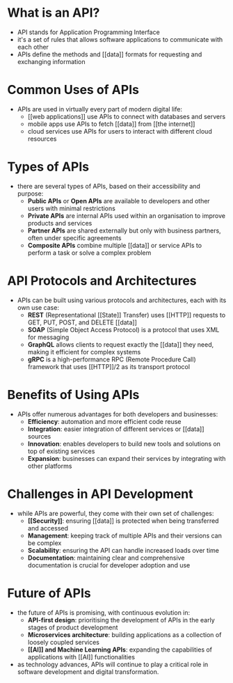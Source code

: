 # What is an API?
- API stands for Application Programming Interface
- it's a set of rules that allows software applications to communicate with each other
- APIs define the methods and [[data]] formats for requesting and exchanging information
# Common Uses of APIs
- APIs are used in virtually every part of modern digital life:
	- [[web applications]] use APIs to connect with databases and servers
	- mobile apps use APIs to fetch [[data]] from [[the internet]]
	- cloud services use APIs for users to interact with different cloud resources
# Types of APIs
- there are several types of APIs, based on their accessibility and purpose:
	- **Public APIs** or **Open APIs** are available to developers and other users with minimal restrictions
	- **Private APIs** are internal APIs used within an organisation to improve products and services
	- **Partner APIs** are shared externally but only with business partners, often under specific agreements
	- **Composite APIs** combine multiple [[data]] or service APIs to perform a task or solve a complex problem
# API Protocols and Architectures
- APIs can be built using various protocols and architectures, each with its own use case:
	- **REST** (Representational [[State]] Transfer) uses [[HTTP]] requests to GET, PUT, POST, and DELETE [[data]]
	- **SOAP** (Simple Object Access Protocol) is a protocol that uses XML for messaging
	- **GraphQL** allows clients to request exactly the [[data]] they need, making it efficient for complex systems
	- **gRPC** is a high-performance RPC (Remote Procedure Call) framework that uses [[HTTP]]/2 as its transport protocol
# Benefits of Using APIs
- APIs offer numerous advantages for both developers and businesses:
	- **Efficiency**: automation and more efficient code reuse
	- **Integration**: easier integration of different services or [[data]] sources
	- **Innovation**: enables developers to build new tools and solutions on top of existing services
	- **Expansion**: businesses can expand their services by integrating with other platforms
# Challenges in API Development
- while APIs are powerful, they come with their own set of challenges:
	- **[[Security]]**: ensuring [[data]] is protected when being transferred and accessed
	- **Management**: keeping track of multiple APIs and their versions can be complex
	- **Scalability**: ensuring the API can handle increased loads over time
	- **Documentation**: maintaining clear and comprehensive documentation is crucial for developer adoption and use
# Future of APIs
- the future of APIs is promising, with continuous evolution in:
	- **API-first design**: prioritising the development of APIs in the early stages of product development
	- **Microservices architecture**: building applications as a collection of loosely coupled services
	- **[[AI]] and Machine Learning APIs**: expanding the capabilities of applications with [[AI]] functionalities
- as technology advances, APIs will continue to play a critical role in software development and digital transformation.